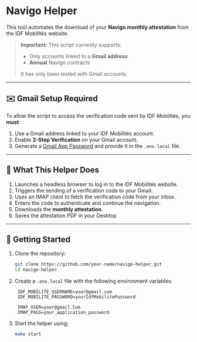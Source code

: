 # Navigo Helper

This tool automates the download of your **Navigo monthly attestation** from the IDF Mobilités website.

> **Important:**
> This script currently supports:
>
> * Only accounts linked to a **Gmail address**
> * **Annual** Navigo contracts
>
> It has only been tested with Gmail accounts.

---

## ✉️ Gmail Setup Required

To allow the script to access the verification code sent by IDF Mobilités, you **must**:

1. Use a Gmail address linked to your IDF Mobilités account.
2. Enable **2-Step Verification** on your Gmail account.
3. Generate a [Gmail App Password](https://myaccount.google.com/apppasswords) and provide it in the `.env.local` file.

---

## 🧠 What This Helper Does

1. Launches a headless browser to log in to the IDF Mobilités website.
2. Triggers the sending of a verification code to your Gmail.
3. Uses an IMAP client to fetch the verification code from your inbox.
4. Enters the code to authenticate and continue the navigation.
5. Downloads the **monthly attestation**.
6. Saves the attestation PDF in your Desktop

---

## 🚀 Getting Started

1. Clone the repository:

   ```bash
   git clone https://github.com/your-name/navigo-helper.git
   cd navigo-helper
   ```

2. Create a `.env.local` file with the following environment variables:

   ```env
    IDF_MOBILITE_USERNAME=your@gmail.com
    IDF_MOBILITE_PASSWORD=yourIdfMobilitePassword

    IMAP_USER=your@gmail.Com
    IMAP_PASS=your_application_password
   ```

3. Start the helper using:

   ```bash
   make start
   ```
